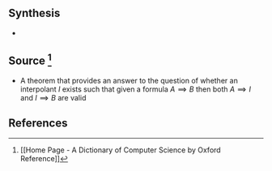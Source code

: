 ## Synthesis
- 
## Source [^1]
- A theorem that provides an answer to the question of whether an interpolant $I$ exists such that given a formula $A \implies B$ then both $A \implies I$ and $I \implies B$ are valid
## References

[^1]: [[Home Page - A Dictionary of Computer Science by Oxford Reference]]